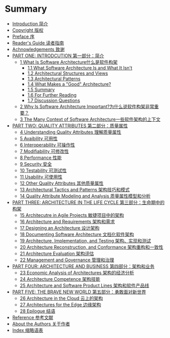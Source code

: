 # Summary

* [Introduction 简介](README.md)
* [Copyright 版权](01.copyright.md)
* [Preface 序](02.preface.md)
* [Reader's Guide 读者指南](03.readers_guide.md)
* [Achnowledgements 致谢](04.acknowledgements.md)
* [PART ONE: INTRODCUTION 第一部分：简介](part1/00.intro.md)
  * [1 What Is Software Architecture什么是软件构架](part1/01.what_is_sw_arch.md)
    * [1.1 What Software Architecture Is and What It Isn't]()
    * [1.2 Architectural Structures and Views]()
    * [1.3 Architectural Patterns]()
    * [1.4 What Makes a "Good" Architecture?]()
    * [1.5 Summary]()
    * [1.6 For Further Reading]()
    * [1.7 Discussion Questions]()
  * [2 Why Is Software Architecture Important?为什么说软件构架非常重要？](part1/02.why_is_sw_arch_important.md)
  * [3 The Many Context of Software Architecture一些软件架构的上下文](part1/03.the_many_context_of_sw_arch.md)
* [PART TWO: QUALITY ATTRIBUTES 第二部分：质量属性](part2/00.quality_attributes.md)
  * [4 Understanding Quality Attributes 理解质量属性](part2/04.understanding_quality_attr.md)
  * [5 Avaibility 可用性](part2/05.avaibility.md)
  * [6 Interoperability 可操作性](part2/06.interoperability.md)
  * [7 Modifiability 可修改性](part2/07.modifiability.md)
  * [8 Performance 性能](part2/08.performance.md)
  * [9 Security 安全](part2/09.security.md)
  * [10 Testability 可测试性](part2/10.testability.md)
  * [11 Usability 可使用性](part2/11.usability.md)
  * [12 Other Quality Attributes 其他质量属性](part2/12.other_qualityu_attr.md)
  * [13 Architectural Tactics and Patterns 架构技巧和模式](part2/13.arch_tactics_patterns.md)
  * [14 Quality Attribute Modeling and Analysis 质量属性模型和分析](part2/14.quality_attr_modeling_analysis.md)
* [PART THREE: ARCHITECTURE IN THE LIFE CYCLE 第三部分：生命期中的构架](part3/00.arch_in_the_life_cycle.md)
  * [15 Architecutre in Agile Projects 敏捷项目中的架构](part3/15.arch_in_agile_prj.md)
  * [16 Architecture and Requirements 架构和需求](part3/16.arch_req.md)
  * [17 Designing an Architecture 设计架构](part3/17.design_arch.md)
  * [18 Documenting Software Architecture 文档化软件架构](part3/18.doc_sw_arch.md)
  * [19 Architecture, Implementation, and Testing 架构、实现和测试](part3/19.arch_implementation_testing.md)
  * [20 Architecture Reconstruction, and Conformance 架构重构和一致性](part3/20.arch_reconstruction_conformance.md)
  * [21 Architecture Evaluation 架构评估](part3/21.arch_evaluation.md)
  * [22 Management and Governance 管理和治理](part3/22.mgr_and_gov.md)
* [PART FOUR: ARCHITECTURE AND BUSINESS 第四部分：架构和业务](part4/00.arch_and_business.md)
  * [23 Economic Analysis of Architectures 架构的经济分析](part4/23.eco_analysis_of_arch.md)
  * [24 Architecture Competence 架构技能](part4/24.arch_competence.md)
  * [25 Architecture and Software Product Lines 架构和软件产品线](part4/25.arch_and_sw_product_lines.md)
* [PART FIVE: THE BRAVE NEW WORLD 第五部分：勇敢面对新世界](part5/00.the_brave_new_world.md)
  * [26 Architecture in the Cloud 云上的架构](part5/26.arch_in_the_cloud.md)
  * [27 Architectures for the Edge 边缘架构](part5/27.arch_4_the_edge.md)
  * [28 Epilogue 结语](part5/28.epilogue.md)
* [Reference 参考文献](05.reference.md)
* [About the Authors 关于作者](06.about_the_authors.md)
* [Index 缩略语表](07.index.md)
